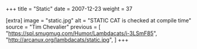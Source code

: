 +++
title = "Static"
date = 2007-12-23
weight = 37

[extra]
image = "static.jpg"
alt = "STATIC CAT is checked at compile time"
source = "Tim Chevalier"
previous = [
  "https://spl.smugmug.com/Humor/Lambdacats/i-3LSmF85",
  "http://arcanux.org/lambdacats/static.jpg",
]
+++
